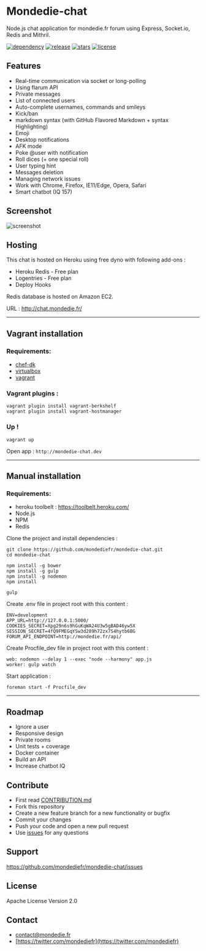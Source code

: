 # Mondedie-chat

Node.js chat application for mondedie.fr forum using Express, Socket.io, Redis and Mithril.

[![dependency](https://img.shields.io/david/mondediefr/mondedie-chat.svg?label=Dependencies)](https://github.com/mondediefr/mondedie-chat/blob/master/package.json#L8)
[![release](https://img.shields.io/github/release/mondediefr/mondedie-chat.svg?label=Release)](https://github.com/mondediefr/mondedie-chat/releases)
[![stars](https://img.shields.io/github/stars/mondediefr/mondedie-chat.svg?label=Likes)](https://github.com/mondediefr/mondedie-chat/stargazers)
[![license](https://img.shields.io/github/license/mondediefr/mondedie-chat.svg?label=License)](https://raw.githubusercontent.com/mondediefr/mondedie-chat/master/LICENSE)

## Features

- Real-time communication via socket or long-polling
- Using flarum API
- Private messages
- List of connected users
- Auto-complete usernames, commands and smileys
- Kick/ban
- markdown syntax (with GitHub Flavored Markdown + syntax Highlighting)
- Emoji
- Desktop notifications
- AFK mode
- Poke @user with notification
- Roll dices (+ one special roll)
- User typing hint
- Messages deletion
- Managing network issues
- Work with Chrome, Firefox, IE11/Edge, Opera, Safari
- Smart chatbot (IQ 157)

## Screenshot

![screenshot](https://i.imgur.com/2oeAaIO.png "screenshot")

## Hosting

This chat is hosted on Heroku using free dyno with following add-ons :

- Heroku Redis - Free plan
- Logentries - Free plan
- Deploy Hooks

Redis database is hosted on Amazon EC2.

URL : http://chat.mondedie.fr/

---

## Vagrant installation

### Requirements:

- [chef-dk](https://downloads.chef.io/chef-dk/)
- [virtualbox](https://www.virtualbox.org/wiki/Downloads)
- [vagrant](https://www.vagrantup.com/downloads.html)

### Vagrant plugins :

```
vagrant plugin install vagrant-berkshelf
vagrant plugin install vagrant-hostmanager
```

### Up !

```
vagrant up
```

Open app : `http://mondedie-chat.dev`

---

## Manual installation

### Requirements:

* heroku toolbelt : https://toolbelt.heroku.com/
* Node.js
* NPM
* Redis

Clone the project and install dependencies :
```
git clone https://github.com/mondediefr/mondedie-chat.git
cd mondedie-chat

npm install -g bower
npm install -g gulp
npm install -g nodemon
npm install

gulp
```

Create .env file in project root with this content :

```
ENV=development
APP_URL=http://127.0.0.1:5000/
COOKIES_SECRET=Xpg29n6s9hGuKqWA24U3w5gBAD46yw5X
SESSION_SECRET=4fQ9FMEGqYSw3d289h72zx7S4hytb6BG
FORUM_API_ENDPOINT=http://mondedie.fr/api/
```

Create Procfile_dev file in project root with this content :

```
web: nodemon --delay 1 --exec "node --harmony" app.js
worker: gulp watch
```

Start application :

```
foreman start -f Procfile_dev
```

---

## Roadmap

- Ignore a user
- Responsive design
- Private rooms
- Unit tests + coverage
- Docker container
- Build an API
- Increase chatbot IQ

## Contribute

- First read [CONTRIBUTION.md](https://github.com/mondediefr/mondedie-chat/tree/master/docs/CONTRIBUTION.md)
- Fork this repository
- Create a new feature branch for a new functionality or bugfix
- Commit your changes
- Push your code and open a new pull request
- Use [issues](https://github.com/mondediefr/mondedie-chat/issues) for any questions

## Support

https://github.com/mondediefr/mondedie-chat/issues

## License

Apache License Version 2.0

## Contact

- [contact@mondedie.fr](mailto:contact@mondedie.fr)
- [https://twitter.com/mondediefr](https://twitter.com/mondediefr)
